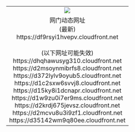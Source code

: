 ﻿<table>
  <tr></tr>
  <tr><td colspan=2 align=center><img src="https://df9rsyi1hvepv.cloudfront.net/Up/oGate.jpg" /></td></tr>
  <tr><td colspan=2 align=center>网门动态网址<br/>(最新)
<br>https://df9rsyi1hvepv.cloudfront.net
<br/><br/>(以下网址可能失效)
<br>https://dhqhawusyg310.cloudfront.net
<br>https://d2msoynmibrfs8.cloudfront.net
<br>https://d372lylv9oyub5.cloudfront.net
<br>https://d1c2sxw6svvj8.cloudfront.net
<br>https://d15ky8i1dcnapr.cloudfront.net
<br>https://d1w9zu0i7er9ms.cloudfront.net
<br>https://d2krdj675jevsz.cloudfront.net
<br>https://d2mcvu8u3i9zf1.cloudfront.net
<br>https://d35142wm9q80ee.cloudfront.net
    </td>
  </tr>
</table>
